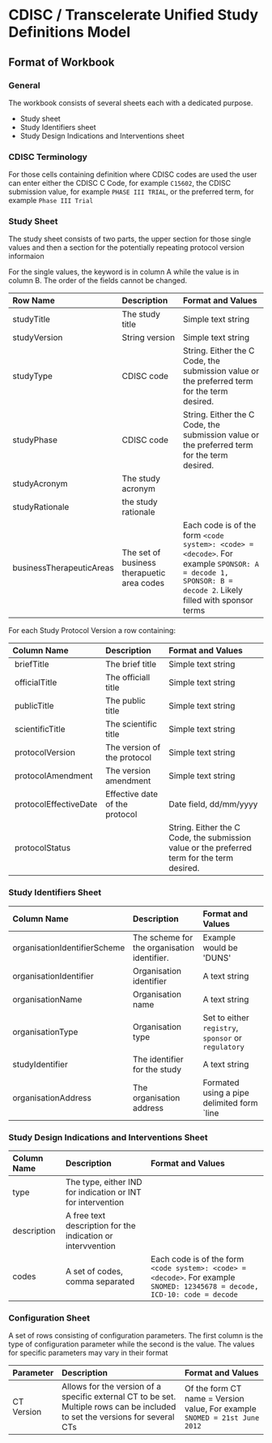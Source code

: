 # CDISC / Transcelerate Unified Study Definitions Model

## 

## Format of Workbook

### General

The workbook consists of several sheets each with a dedicated purpose.

- Study sheet
- Study Identifiers sheet
- Study Design Indications and Interventions sheet

### CDISC Terminology

For those cells containing definition where CDISC codes are used the user can enter either the CDISC C Code, for example `C15602`, the CDISC submission value, for example `PHASE III TRIAL`, or the preferred term, for example `Phase III Trial`

### Study Sheet

The study sheet consists of two parts, the upper section for those single values and then a section for the potentially repeating protocol version informaion

For the single values, the keyword is in column A while the value is in column B. The order of the fields cannot be changed.

| Row Name | Description | Format and Values |
| :--- | :--- | :--- |
| studyTitle | The study title | Simple text string |
| studyVersion | String version | Simple text string |
| studyType | CDISC code | String. Either the C Code, the submission value or the preferred term for the term desired. |
| studyPhase | CDISC code | String. Either the C Code, the submission value or the preferred term for the term desired.  |
| studyAcronym | The study acronym | |
| studyRationale | the study rationale | |
| businessTherapeuticAreas | The set of business therapuetic area codes | Each code is of the form `<code system>: <code> = <decode>`. For example `SPONSOR: A = decode 1, SPONSOR: B = decode 2`. Likely filled with sponsor terms |

For each Study Protocol Version a row containing:

| Column Name | Description | Format and Values |
| :--- | :--- | :--- |
| briefTitle | The brief title | Simple text string | 
| officialTitle	 | The officiall title | Simple text string| 
| publicTitle	 | The public title | Simple text string| 
| scientificTitle	 | The scientific title | Simple text string| 
| protocolVersion	 | The version of the protocol | Simple text string | 
| protocolAmendment	 |The version amendment | Simple text string | 
| protocolEffectiveDate	 | Effective date of the protocol | Date field, dd/mm/yyyy | 
| protocolStatus | | String. Either the C Code, the submission value or the preferred term for the term desired.  | 

### Study Identifiers	Sheet
	
| Column Name | Description | Format and Values |
| :--- | :--- | :--- |
| organisationIdentifierScheme | The scheme for the organisation identifier.  | Example would be 'DUNS' |
| organisationIdentifier | Organisation identifier | A text string |
| organisationName | Organisation name | A text string |
| organisationType | Organisation type | Set to either `registry`, `sponsor` or `regulatory` |
| studyIdentifier | The identifier for the study | A text string |
| organisationAddress | The organisation address | Formated using a pipe delimited form `line|city|district|state|postal_code|<country code>`. All fields are free text except for `<country code>`. `<country code>` is either a two caracter or three character ISO-3166 country code. |
	
### Study Design Indications and Interventions Sheet
	
| Column Name | Description | Format and Values |
| :--- | :--- | :--- |
| type | The type, either IND for indication or INT for intervention ||
| description | A free text description for the indication or intervvention ||
| codes | A set of codes, comma separated | Each code is of the form `<code system>: <code> = <decode>`. For example `SNOMED: 12345678 = decode, ICD-10: code = decode` |	
	
### Configuration Sheet

A set of rows consisting of configuration parameters. The first column is the type of configuration parameter while the second is the value. The values for specific parameters may vary in their format

| Parameter | Description | Format and Values |
| :--- | :--- | :--- |
| CT Version | Allows for the version of a specific external CT to be set. Multiple rows can be included to set the versions for several CTs | Of the form CT name = Version value, For example `SNOMED = 21st June 2012`|
	